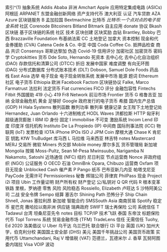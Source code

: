 索引^(1) 抽象系统 Addis Ababa 非洲 Amchart Apple 应用特定集成电路 (ASICs) 阿根廷 ARPANET 东盟金融创新网络 资产支持代币 澳大利亚 认证 汽车贷款 AZA Azure 区块链服务 B 孟加拉国 Bextmachine 比特币 *比特币:一个点对点的电子现金系统* 社区 Corenode Bitcoiners Bitland Bitmark 自主应用 donate 协议 Bkash 区块链 基于区块链的系统 社区 技术 区块创建 区块奖励 血钻 Brantley, Bobby 巴西 Brazzaville Foundation 布基纳法索 CC 土地登记 加拿大 资本控制 现金和代金券援助 (CVA) Catena Cede & Co. 中亚 中国 Coda Coffee Co. 抵押品检查 商品 共识 Consensys 哥斯达黎加 伪造 Covid-19 信用评分 加密社区 加密货币 密码学 Cryptokitties 货币 Dde Soto, Hernando 死资本 去中心化 去中心化自治组织 (DAO) 存款信托和清算公司 (DTCC) 折旧 发展中国家 难度调整 有向无环图 (DAG) 分布式数据库 分布式账本技术 (DLT) Dobson, Samuel Dole Foods 药品栈 East Asia 选举 电子现金 电子现金转账系统 发展中市场 能源 题词 Ethereum 社区 电子货币 Ethiopia 欧洲 Facebook Factom 区块链协议 Falke, Marco Farmatrust 法拉利 法定货币 Fiat currencies FICO 评分 金融包容性 Fintechs Fitbit 外国援助 419 小心 419 Fr8 Network 前沿市场 Frontier 货币 G 格鲁吉亚 加纳 全球金融危机 黄金 足够好 Google 政府发行的电子货币 希腊 国内生产总值 (GDP) H Hala Systems 散列函数 散列功率 散列率 健康记录 女王陛下土地登记处 Hernandez, Juan Orlando 十六进制格式 HODL Waves 洪都拉斯 HTTP 匈牙利 超级通货膨胀 I IBM ID 身份 固定 I immobilise 不可变 激励系统 Incom Lend 印度 印度洋 信托机构 Instituto De La Propiedo (IP) 中间商 国际刑事法院 (ICC) 物联网 (IoT) 发票检查 IOTA iPhone IPOs ISO J JPM Coin 摩根大通 Chase K 肯尼亚 钥匙 KfW TruBudget 库马西 L 马拉维 马来西亚 林吉特 notes Mastercard MERJ 交易所 微软 Miners 外交部 Mobile money 摩尔多瓦 货币管理局 新加坡 Mongolia 按揭 Moss-Pultz, Sean M-Pesa Mwinsuubo, Narigamba N Nakamoto, Satoshi 近场通信 (NFC) 纽约 尼日利亚 节点运营商 Nonce 非政府组织 (NGO) 公证服务 O OECD 石油 OmniBnk Opara, Chibuzo 运营商 Oxfam 项目无现金 Unblocked Cash 催产素 P Pango 纸币 巴布亚新几内亚 帕塔戈尼亚 PayCode 无需许可 Permissionless 秘鲁 辉瑞公司 菲律宾 PhilPass 现金 Project i2i 项目 Ubin 工作量证明 财产所有权 财产登记 公/私钥对 Q QR 代码 R 根本变革 铁路 里根，罗纳德 零售 风险 风险稳态 Rossiello, Elizabeth 卢旺达 S 沙特阿美公司 二战 安全令牌 Sempo 结算 塞舌尔 Shining Path 恐怖分子 Ship Chain Shnell, Jonas 塞拉利昂 新加坡 智能合约 SMSSouth Asia 南南贸易 Spotify 稳定币 星巴克 撒哈拉以南非洲 供应链 瑞典政府 SWIFT 瑞士再保险 公司 系统信任 T Tadawul 台湾 坦桑尼亚先令 notes 目标 TCP/IP 技术飞跃 泰国 东帝汶 标题保险 代币 Topl Torrens 系统 贸易金融市场 (TFM) TradeLens 信任 无需信任 Tuohy, Ed 2020 洛美倡议 U Uber 乌干达 乌兰巴托 联合银行 I2i 平台 英国 (UK) 加州大学，伯克利分校 美国国土安全部 (DHS) 美元 美国千年挑战公司 美国货币政策 实用代币 Uttamchandani, Raj V 增值税 (VAT) 范德兰，瓦德米尔 J. 香草 瓦努阿图 委内瑞拉 Visa VOIP 波动
